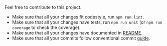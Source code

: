 Feel free to contribute to this project.

- Make sure that all your changes fit codestyle, run `npm run lint`.
- Make sure that all your changes have tests, run `npm run unit` (or `npm run coverage` to check the coverage).
- Make sure that all your changes have documented in [README](README.md).
- Make sure that all your commits follow conventional commit [guide](https://conventionalcommits.org/).
